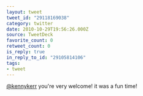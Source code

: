 ```yaml
---
layout: tweet
tweet_id: "29118169038"
category: twitter
date: 2010-10-29T19:56:26.000Z
source: TweetDeck
favorite_count: 0
retweet_count: 0
is_reply: true
in_reply_to_id: "29105814106"
tags:
- tweet
---
```


[@kennykerr](https://twitter.com/@kennykerr) you're very welcome! it was a fun time!
